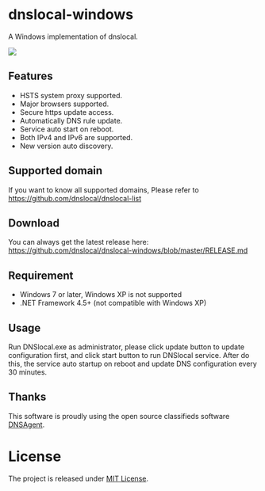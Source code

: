 # dnslocal-windows
A Windows implementation of dnslocal.

![](http://i.imgur.com/B9Bsvsy.png)

## Features

* HSTS system proxy supported.
* Major browsers supported.
* Secure https update access.
* Automatically DNS rule update.
* Service auto start on reboot.
* Both IPv4 and IPv6 are supported.
* New version auto discovery.

## Supported domain

If you want to know all supported domains, Please refer to https://github.com/dnslocal/dnslocal-list

## Download

You can always get the latest release here: https://github.com/dnslocal/dnslocal-windows/blob/master/RELEASE.md

## Requirement

* Windows 7 or later, Windows XP is not supported
* .NET Framework 4.5+ (not compatible with Windows XP)

## Usage

Run DNSlocal.exe as administrator, please click update button to update configuration first, and click start button to run DNSlocal service. After do this, the service auto startup on reboot and update DNS configuration every 30 minutes.

## Thanks

This software is proudly using the open source classifieds software [DNSAgent](https://github.com/stackia/DNSAgent).

# License

The project is released under [MIT License](https://github.com/dnslocal/dnslocal-list/blob/master/LICENSE).
